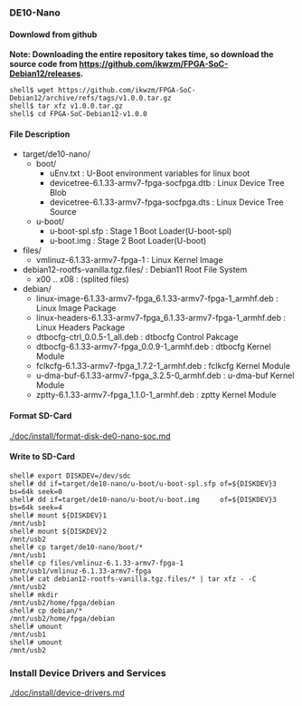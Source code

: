 ### DE10-Nano

#### Downlowd from github

**Note: Downloading the entire repository takes time, so download the source code from https://github.com/ikwzm/FPGA-SoC-Debian12/releases.**

```console
shell$ wget https://github.com/ikwzm/FPGA-SoC-Debian12/archive/refs/tags/v1.0.0.tar.gz
shell$ tar xfz v1.0.0.tar.gz
shell$ cd FPGA-SoC-Debian12-v1.0.0
```

#### File Description

 * target/de10-nano/
   + boot/
     - uEnv.txt                                                      : U-Boot environment variables for linux boot
     - devicetree-6.1.33-armv7-fpga-socfpga.dtb                      : Linux Device Tree Blob   
     - devicetree-6.1.33-armv7-fpga-socfpga.dts                      : Linux Device Tree Source
   + u-boot/
     - u-boot-spl.sfp                                                : Stage 1 Boot Loader(U-boot-spl)
     - u-boot.img                                                    : Stage 2 Boot Loader(U-boot)
 * files/
   + vmlinuz-6.1.33-armv7-fpga-1                                     : Linux Kernel Image
 * debian12-rootfs-vanilla.tgz.files/                                : Debian11 Root File System
   + x00 .. x08                                                      : (splited files)
 * debian/
   + linux-image-6.1.33-armv7-fpga_6.1.33-armv7-fpga-1_armhf.deb     : Linux Image Package
   + linux-headers-6.1.33-armv7-fpga_6.1.33-armv7-fpga-1_armhf.deb   : Linux Headers Package
   + dtbocfg-ctrl_0.0.5-1_all.deb                                    : dtbocfg Control Pakcage
   + dtbocfg-6.1.33-armv7-fpga_0.0.9-1_armhf.deb                     : dtbocfg Kernel Module
   + fclkcfg-6.1.33-armv7-fpga_1.7.2-1_armhf.deb                     : fclkcfg Kernel Module
   + u-dma-buf-6.1.33-armv7-fpga_3.2.5-0_armhf.deb                   : u-dma-buf Kernel Module
   + zptty-6.1.33-armv7-fpga_1.1.0-1_armhf.deb                       : zptty   Kernel Module

#### Format SD-Card

[./doc/install/format-disk-de0-nano-soc.md](format-disk-de0-nano-soc.md)

#### Write to SD-Card

````console
shell# export DISKDEV=/dev/sdc
shell# dd if=target/de10-nano/u-boot/u-boot-spl.sfp of=${DISKDEV}3 bs=64k seek=0
shell# dd if=target/de10-nano/u-boot/u-boot.img     of=${DISKDEV}3 bs=64k seek=4
shell# mount ${DISKDEV}1                                       /mnt/usb1
shell# mount ${DISKDEV}2                                       /mnt/usb2
shell# cp target/de10-nano/boot/*                              /mnt/usb1
shell# cp files/vmlinuz-6.1.33-armv7-fpga-1                    /mnt/usb1/vmlinuz-6.1.33-armv7-fpga
shell# cat debian12-rootfs-vanilla.tgz.files/* | tar xfz - -C  /mnt/usb2
shell# mkdir                                                   /mnt/usb2/home/fpga/debian
shell# cp debian/*                                             /mnt/usb2/home/fpga/debian
shell# umount                                                  /mnt/usb1
shell# umount                                                  /mnt/usb2
````

### Install Device Drivers and Services

[./doc/install/device-drivers.md](device-drivers.md)

